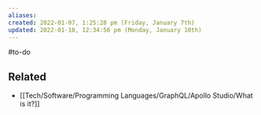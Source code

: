 ```yaml
---
aliases: 
created: 2022-01-07, 1:25:28 pm (Friday, January 7th)
updated: 2022-01-10, 12:34:56 pm (Monday, January 10th)
---
```

#to-do

## Related
- [[Tech/Software/Programming Languages/GraphQL/Apollo Studio/What is it?]]